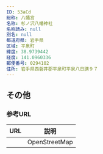 ```yaml
---
ID: 53aCd
総称: 八幡宮
名称: 杉ノ沢八幡神社
名称読み: null
別名: null
都道府県: 岩手県
区域: 平泉町
緯度: 38.9739442
経度: 141.0960336
郵便番号: 0294102
住所: 岩手県西磐井郡平泉町平泉八日講９７
---
```


## その他

### 参考URL

| URL | 説明          |
| --- | ------------- |
|     | OpenStreetMap |
